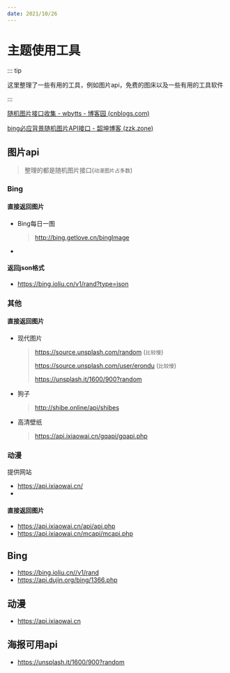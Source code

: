 ```yaml
---
date: 2021/10/26
---
```


# 主题使用工具

::: tip

这里整理了一些有用的工具，例如图片api，免费的图床以及一些有用的工具软件

:::

[随机图片接口收集 - wbytts - 博客园 (cnblogs.com)](https://www.cnblogs.com/wbyixx/p/12165363.html)

[bing必应背景随机图片API接口 - 韶坤博客 (zzk.zone)](https://blog.zzk.zone/2020/05/10/133/)





## 图片api

> 整理的都是随机图片接口(`动漫图片占多数`)



### Bing

#### 直接返回图片



- Bing每日一图

  > http://bing.getlove.cn/bingImage

- 



#### 返回json格式

- https://bing.ioliu.cn/v1/rand?type=json





### 其他

#### 直接返回图片

- 现代图片

  > https://source.unsplash.com/random (`比较慢`)
  >
  > https://source.unsplash.com/user/erondu (`比较慢`)
  >
  > https://unsplash.it/1600/900?random

- 狗子

  > http://shibe.online/api/shibes
  > 

- 高清壁纸
	
	> https://api.ixiaowai.cn/gqapi/gqapi.php





### 动漫

提供网站

- https://api.ixiaowai.cn/
- 

#### 直接返回图片

- https://api.ixiaowai.cn/api/api.php
- https://api.ixiaowai.cn/mcapi/mcapi.php

## Bing

- https://bing.ioliu.cn//v1/rand
- https://api.dujin.org/bing/1366.php





## 动漫

- https://api.ixiaowai.cn





## 海报可用api

- https://unsplash.it/1600/900?random